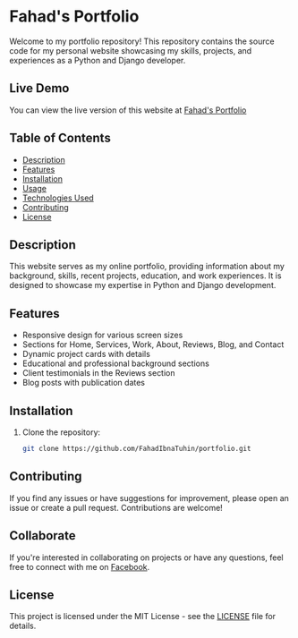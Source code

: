 # Fahad's Portfolio

Welcome to my portfolio repository! This repository contains the source code for my personal website showcasing my skills, projects, and experiences as a Python and Django developer.

## Live Demo

You can view the live version of this website at [Fahad's Portfolio](https://fahadibnatuhin.github.io/portfolio/)

## Table of Contents
- [Description](#description)
- [Features](#features)
- [Installation](#installation)
- [Usage](#usage)
- [Technologies Used](#technologies-used)
- [Contributing](#contributing)
- [License](#license)

## Description

This website serves as my online portfolio, providing information about my background, skills, recent projects, education, and work experiences. It is designed to showcase my expertise in Python and Django development.

## Features

- Responsive design for various screen sizes
- Sections for Home, Services, Work, About, Reviews, Blog, and Contact
- Dynamic project cards with details
- Educational and professional background sections
- Client testimonials in the Reviews section
- Blog posts with publication dates

## Installation

1. Clone the repository:

   ```bash
   git clone https://github.com/FahadIbnaTuhin/portfolio.git

## Contributing

If you find any issues or have suggestions for improvement, please open an issue or create a pull request. Contributions are welcome!

## Collaborate

If you're interested in collaborating on projects or have any questions, feel free to connect with me on [Facebook](https://www.facebook.com/fahadibnatuhin).

## License

This project is licensed under the MIT License - see the [LICENSE](LICENSE) file for details.